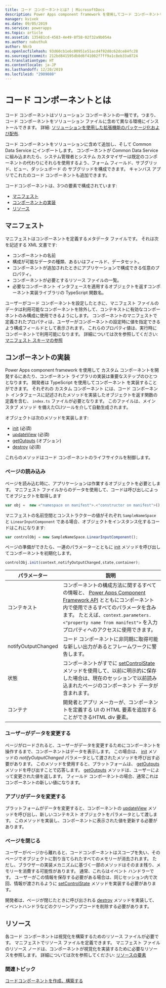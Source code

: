```yaml
---
title: コード コンポーネントとは? | MicrosoftDocs
description: Power Apps component framework を使用してコード コンポーネントを作成し、フォーム、ビュー、ダッシュボードでデータを表示して作業する高度なユーザー エクスペリエンスを提供します。
manager: kvivek
ms.date: 09/05/2019
ms.service: powerapps
ms.topic: article
ms.assetid: 135481cd-4583-4e49-8f58-02f32a9b054a
ms.author: nabuthuk
author: Nkrb
ms.openlocfilehash: 93d60cb1e6c00951e51acd4f92d8c62dce84fc28
ms.sourcegitcommit: 212bd841595db0d6f41002f7ff9a1c8eb33a0724
ms.translationtype: HT
ms.contentlocale: ja-JP
ms.lasthandoff: 12/20/2019
ms.locfileid: "2909080"
---
```

# <a name="what-are-code-components"></a>コード コンポーネントとは

コード コンポーネントはソリューション コンポーネントの一種です。つまり、コード コンポーネントをソリューション ファイルに含めて異なる環境にインストールできます。 詳細: [ソリューションを使用した拡張機能のパッケージ化および配布](https://docs.microsoft.com/dynamics365/customer-engagement/developer/package-distribute-extensions-use-solutions).

コード コンポーネントをソリューションに含めて追加し、そして Common Data Service にインポートします。 コンポーネントが Common Data Service に組み込まれたら、システム管理者とシステム カスタマイザーは既定のコンポーネントの代わりにそれらを使用するよう、フォーム フィールド、サブグリッド、ビュー、ダッシュボード の サブグリッドを構成できます。 キャンバス アプリでこれたのコード コンポーネントも追加できます。 

コードコンポーネントは、3つの要素で構成されています:

- [マニフェスト](#manifest)
- [コンポーネントの実装](#component-implementation)
- [リソース](#resources)

## <a name="manifest"></a>マニフェスト

マニフェストはコンポーネントを定義するメタデータ ファイルです。 それは次を記述する XML 文書です:

- コンポーネントの名前
- 構成が可能なデータの種類、あるいはフィールド、データセット。
- コンポーネントが追加されたときにアプリケーションで構成できる任意のプロパティ。
- コンポーネントが必要とするリソース ファイルの一覧。 
- 必要なコンポーネント インタフェースを適用するオブジェクトを返すコンポーネント実装ライブラリの TypeScript 関数名。

ユーザーがコード コンポーネントを設定したときに、マニフェスト ファイルのデータは利用可能なコンポーネントを除外して、コンテキストに有効なコンポーネントのみ構成に使用できるようにします。 コンポーネントのマニフェストで定義されたプロパティは、ユーザーがコンポーネントの設定時に値を指定できるよう構成フィールドとして表示されます。 これらのプロパティ値は、実行時にコンポーネントで利用可能になります。 詳細については次を参照してください: [マニフェスト スキーマの参照](manifest-schema-reference/index.md)

## <a name="component-implementation"></a>コンポーネントの実装

Power Apps component framework を使用して カスタム コンポーネントを開発するにあたり、コンポーネント ライブラリの実装は重要なステップのひとつとなります。 開発者は TypeScript を使用してコンポーネント を実装することができます。 それぞれの カスタム コンポーネント には、コード コンポーネント インタフェースに記述されたメソッドを実装したオブジェクトを返す関数の定義を含む、 `index.ts` ファイルが必要となります。 このファイルは、メイン スタブ メソッド を備えたCLIツールを介して自動生成されます。

オブジェクトは次のメソッドを実装します:

- [init](reference/control/init.md) (必須)
- [updateView](reference/control/updateview.md) (必須)
- [getOutputs](reference/control/getoutputs.md) (オプション)
- [destroy](reference/control/destroy.md) (必須)

これらのメソッドはコード コンポーネントのライフサイクルを制御します。

### <a name="page-load"></a>ページの読み込み

ページを読み込む時に、アプリケーションは作業するオブジェクトを必要とします。 マニフェスト ファイルからのデータを使用して、コードは呼び出しによってオブジェクトを取得します

```js
var obj =  new <"namespace on manifest">.<"constructor on manifest">();
```

マニフェストの名前空間とコンストラクターの値がそれぞれ `SampleNameSpace` と `LinearInputComponent` である場合、オブジェクトをインスタンス化するコードはこれになります:

```js
var controlObj = new SampleNameSpace.LinearInputComponent();
```

ページの準備ができたら、一連のパラメーターとともに [init](reference/control/init.md) メソッドを呼び出してコンポーネントを初期化します。

```js
controlObj.init(context,notifyOutputChanged,state,container);
```

|パラメーター|説明|
|---|---|
|コンテキスト| コンポーネントの構成方法に関するすべての情報と、 [Power Apps Component Framework API](reference/index.md) とともにコンポーネント内で使用できるすべてのパラメータを含みます。 たとえば、`context.parameters.<"property name from manifest">` を入力プロパティへのアクセスに使用できます。|
|notifyOutputChanged |コード コンポーネントに非同期に取得可能な新しい出力があるとフレームワークに警告します。|
|状態|コンポーネントがすでに [setControlState](reference/mode/setcontrolstate.md) メソッドを使用して、以前に明示的に保存した場合は、現在のセッションで以前読み込まれたページのコンポーネント データが含まれます。|
|コンテナ|開発者とアプリ メーカーが、コンポーネントを定義する UI の HTML 要素を追加することができるHTML div 要素。|

### <a name="user-changes-data"></a>ユーザーがデータを変更する

ページがロードされると、ユーザーがデータを変更するためにコンポーネントを操作するまで、コンポーネントはデータを表示します。 この場合は、 [init](reference/control/init.md) メソッドの *notifyOutputChanged* パラメータとして渡されたメソッドを呼び出す必要があります。 このメソッドを使用すると、プラットフォームは、 [getOutputs](reference/control/getoutputs.md) メソッドを呼び出すことで応答します。 [getOutputs](reference/control/getoutputs.md) メソッドは、ユーザーによって変更された値を返します。 フィールド コンポーネントの場合、通常これはコンポーネントの新しい値になります。

### <a name="app-changes-data"></a>アプリがデータを変更する

プラットフォームがデータを変更すると、コンポーネントの [updateView](reference/control/updateview.md) メソッドを呼び出し、新しいコンテキスト オブジェクトをパラメータとして渡します。 このメソッドを実装し、コンポーネントに表示された値を更新する必要があります。

### <a name="page-close"></a>ページを閉じる

ユーザーがページから離れると、コードコンポーネントはスコープを失い、そのページでオブジェクトに割り当てられたすべてのメモリーが消去されます。 ただし、ブラウザーの実装メカニズムに基づく一部のメソッドはそのまま残り、メモリーを消費する可能性があります。 通常、これらはイベント ハンドラーです。 ユーザーがこの情報を保存する必要がある場合は、同じセッション内で次回、情報が渡されるように [setControlState](reference/mode/setcontrolstate.md) メソッドを実装する必要があります。

開発者は、ページが閉じたときに呼び出される [destroy](reference/control/destroy.md) メソッドを実装して、イベントハンドラなどのクリーンアップコードを削除する必要があります。

## <a name="resources"></a>リソース

各コード コンポーネントは視覚化を構築するためのリソース ファイルが必要です。 マニフェストでリソース ファイルを定義できます。 マニフェスト ファイルのリソース ノードは、コンポーネントが視覚化を実装するために必要なリソースを参照します。 詳細については次を参照してください: [リソースの要素](manifest-schema-reference/resources.md)

### <a name="related-topics"></a>関連トピック

[コードコンポーネントを作成、構築する](create-custom-controls-using-pcf.md)
